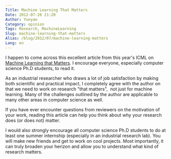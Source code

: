 ```yaml
---
Title: Machine Learning That Matters
Date: 2012-07-26 21:20
Author: Yunyao
Category: opinion
Tags: Research, MachineLearning
Slug: machine-learning-that-matters
Alias: /blog/2012/07/machine-learning-matters
Lang: en
---
```


I happen to come across this excellent article from this year's ICML on [Machine Learning that Matters](https://www.wkiri.com/research/papers/wagstaff-MLmatters-12.pdf). I encourage everyone, especially computer science Ph.D students, to read it.

As an industrial researcher who draws a lot of job satisfaction by making both scientific and practical impact, I completely agree with the author on that we need to work on research "that matters",  not just for machine learning. Many of the challenges outlined by the author are applicable to many other areas in computer science as well. 

If you have ever encounter questions from reviewers on the motivation of your work, reading this article can help you think about why your research does (or does not) matter.

I would also strongly encourage all computer science Ph.D students to do at least one summer internship (especially in an industrial research lab). You will make new friends and get to work on cool projects. Most importantly, it can truly broaden your herizon and allow you to understand what kind of research matters.
